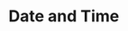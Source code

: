 <!DOCTYPE html>
<html>
  <head>
    <title>second assignment</title>
   <h1> Date and Time</h1>
  </head>
  <body>
    <script>Date()</script>
    <script>let current_date=Date()</script>
    <script>document.write(current_date)</script>
    <script>window.print()</script>     
  </body>
</html>
